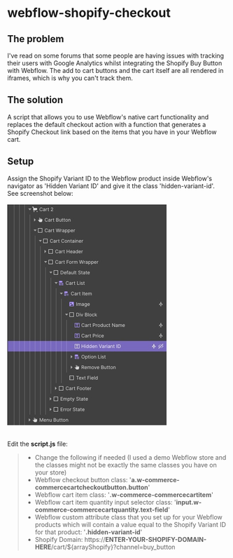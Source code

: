 # webflow-shopify-checkout

## The problem
I've read on some forums that some people are having issues with tracking their users with Google Analytics whilst integrating the Shopify Buy Button with Webflow. The add to cart buttons and the cart itself are all rendered in iframes, which is why you can't track them.

## The solution
A script that allows you to use Webflow's native cart functionality and replaces the default checkout action with a function that generates a Shopify Checkout link based on the items that you have in your Webflow cart.


## Setup
Assign the Shopify Variant ID to the Webflow product inside Webflow's navigator as 'Hidden Variant ID' and give it the class 'hidden-variant-id'.<br>
See screenshot below:<br><br>
![Webflow Screenshot](https://github.com/yuvi100/webflow-shopify-checkout/blob/main/webflow-screenshot.jpeg?raw=true)
<br><br>

Edit the **script.js** file:<br>
> - Change the following if needed (I used a demo Webflow store and the classes might not be exactly the same classes you have on your store)
> - Webflow checkout button class: '**a.w-commerce-commercecartcheckoutbutton.button**'
> - Webflow cart item class: '**.w-commerce-commercecartitem**'
> - Webflow cart item quantity input selector class: '**input.w-commerce-commercecartquantity.text-field**'
> - Webflow custom attribute class that you set up for your Webflow products which will contain a value equal to the Shopify Variant ID for that product: '**.hidden-variant-id**'
> - Shopify Domain: https://**ENTER-YOUR-SHOPIFY-DOMAIN-HERE**/cart/${arrayShopify}?channel=buy_button
